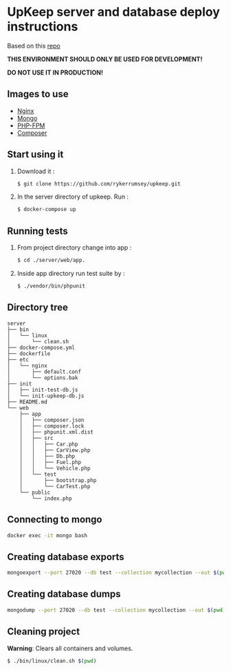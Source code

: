 # UpKeep server and database deploy instructions

Based on this [repo](https://github.com/nanoninja/docker-nginx-php-mongo)

**THIS ENVIRONMENT SHOULD ONLY BE USED FOR DEVELOPMENT!**

**DO NOT USE IT IN PRODUCTION!**

## Images to use

* [Nginx](https://hub.docker.com/_/nginx/)
* [Mongo](https://hub.docker.com/_/mongo/)
* [PHP-FPM](https://hub.docker.com/r/rykerrumsey/php-fpm/)
* [Composer](https://hub.docker.com/_/composer/)

## Start using it

1. Download it :

    ```sh
    $ git clone https://github.com/rykerrumsey/upkeep.git
    ```

2. In the server directory of upkeep. Run :

    ```sh
    $ docker-compose up
    ```
## Running tests

1. From project directory change into app :

    ```sh
    $ cd ./server/web/app.
    ```
2. Inside app directory run test suite by :

    ```sh
    $ ./vendor/bin/phpunit
    ```

## Directory tree

```
server
├── bin
│   └── linux
│       └── clean.sh
├── docker-compose.yml
├── dockerfile
├── etc
│   └── nginx
│       ├── default.conf
│       └── options.bak
├── init
│   ├── init-test-db.js
│   └── init-upkeep-db.js
├── README.md
└── web
    ├── app
    │   ├── composer.json
    │   ├── composer.lock
    │   ├── phpunit.xml.dist
    │   ├── src
    │   │   ├── Car.php
    │   │   ├── CarView.php
    │   │   ├── Db.php
    │   │   ├── Fuel.php
    │   │   └── Vehicle.php
    │   └── test
    │       ├── bootstrap.php
    │       └── CarTest.php
    └── public
        └── index.php
```

## Connecting to mongo
```sh
docker exec -it mongo bash
```

## Creating database exports

```sh
mongoexport --port 27020 --db test --collection mycollection --out $(pwd)/data/db/dumps/mycollection.json
```

## Creating database dumps

```sh
mongodump --port 27020 --db test --collection mycollection --out $(pwd)/data/db/dumps
```

## Cleaning project

**Warning**: Clears all containers and volumes.

```sh
$ ./bin/linux/clean.sh $(pwd)
```
